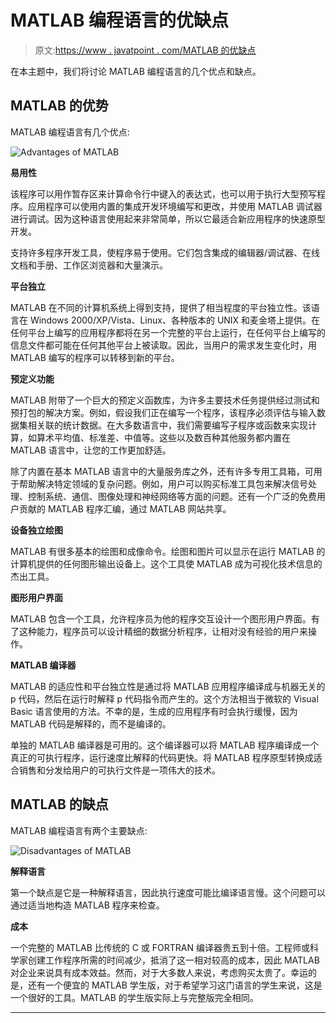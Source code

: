 # MATLAB 编程语言的优缺点

> 原文:[https://www . javatpoint . com/MATLAB 的优缺点](https://www.javatpoint.com/advantages-and-disadvantages-of-matlab)

在本主题中，我们将讨论 MATLAB 编程语言的几个优点和缺点。

## MATLAB 的优势

MATLAB 编程语言有几个优点:

![Advantages of MATLAB](../Images/bfe529cad028446332410be66a7b2e77.png)

**易用性**

该程序可以用作暂存区来计算命令行中键入的表达式，也可以用于执行大型预写程序。应用程序可以使用内置的集成开发环境编写和更改，并使用 MATLAB 调试器进行调试。因为这种语言使用起来非常简单，所以它最适合新应用程序的快速原型开发。

支持许多程序开发工具，使程序易于使用。它们包含集成的编辑器/调试器、在线文档和手册、工作区浏览器和大量演示。

**平台独立**

MATLAB 在不同的计算机系统上得到支持，提供了相当程度的平台独立性。该语言在 Windows 2000/XP/Vista、Linux、各种版本的 UNIX 和麦金塔上提供。在任何平台上编写的应用程序都将在另一个完整的平台上运行，在任何平台上编写的信息文件都可能在任何其他平台上被读取。因此，当用户的需求发生变化时，用 MATLAB 编写的程序可以转移到新的平台。

**预定义功能**

MATLAB 附带了一个巨大的预定义函数库，为许多主要技术任务提供经过测试和预打包的解决方案。例如，假设我们正在编写一个程序，该程序必须评估与输入数据集相关联的统计数据。在大多数语言中，我们需要编写子程序或函数来实现计算，如算术平均值、标准差、中值等。这些以及数百种其他服务都内置在 MATLAB 语言中，让您的工作更加舒适。

除了内置在基本 MATLAB 语言中的大量服务库之外，还有许多专用工具箱，可用于帮助解决特定领域的复杂问题。例如，用户可以购买标准工具包来解决信号处理、控制系统、通信、图像处理和神经网络等方面的问题。还有一个广泛的免费用户贡献的 MATLAB 程序汇编，通过 MATLAB 网站共享。

**设备独立绘图**

MATLAB 有很多基本的绘图和成像命令。绘图和图片可以显示在运行 MATLAB 的计算机提供的任何图形输出设备上。这个工具使 MATLAB 成为可视化技术信息的杰出工具。

**图形用户界面**

MATLAB 包含一个工具，允许程序员为他的程序交互设计一个图形用户界面。有了这种能力，程序员可以设计精细的数据分析程序，让相对没有经验的用户来操作。

**MATLAB 编译器**

MATLAB 的适应性和平台独立性是通过将 MATLAB 应用程序编译成与机器无关的 p 代码，然后在运行时解释 p 代码指令而产生的。这个方法相当于微软的 Visual Basic 语言使用的方法。不幸的是，生成的应用程序有时会执行缓慢，因为 MATLAB 代码是解释的，而不是编译的。

单独的 MATLAB 编译器是可用的。这个编译器可以将 MATLAB 程序编译成一个真正的可执行程序，运行速度比解释的代码更快。将 MATLAB 程序原型转换成适合销售和分发给用户的可执行文件是一项伟大的技术。

## MATLAB 的缺点

MATLAB 编程语言有两个主要缺点:

![Disadvantages of MATLAB](../Images/46392d44020535d61417a497ee3aae40.png)

**解释语言**

第一个缺点是它是一种解释语言，因此执行速度可能比编译语言慢。这个问题可以通过适当地构造 MATLAB 程序来检查。

**成本**

一个完整的 MATLAB 比传统的 C 或 FORTRAN 编译器贵五到十倍。工程师或科学家创建工作程序所需的时间减少，抵消了这一相对较高的成本，因此 MATLAB 对企业来说具有成本效益。然而，对于大多数人来说，考虑购买太贵了。幸运的是，还有一个便宜的 MATLAB 学生版，对于希望学习这门语言的学生来说，这是一个很好的工具。MATLAB 的学生版实际上与完整版完全相同。

* * *